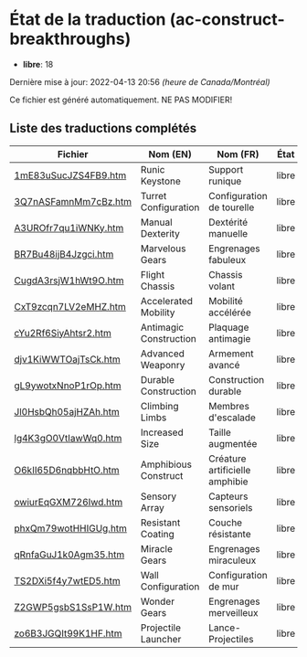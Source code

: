 # État de la traduction (ac-construct-breakthroughs)

 * **libre**: 18


Dernière mise à jour: 2022-04-13 20:56 *(heure de Canada/Montréal)*

Ce fichier est généré automatiquement. NE PAS MODIFIER!
## Liste des traductions complétés

| Fichier   | Nom (EN)    | Nom (FR)    | État |
|-----------|-------------|-------------|:----:|
|[1mE83uSucJZS4FB9.htm](ac-construct-breakthroughs/1mE83uSucJZS4FB9.htm)|Runic Keystone|Support runique|libre|
|[3Q7nASFamnMm7cBz.htm](ac-construct-breakthroughs/3Q7nASFamnMm7cBz.htm)|Turret Configuration|Configuration de tourelle|libre|
|[A3UROfr7qu1iWNKy.htm](ac-construct-breakthroughs/A3UROfr7qu1iWNKy.htm)|Manual Dexterity|Dextérité manuelle|libre|
|[BR7Bu48ijB4Jzgci.htm](ac-construct-breakthroughs/BR7Bu48ijB4Jzgci.htm)|Marvelous Gears|Engrenages fabuleux|libre|
|[CugdA3rsjW1hWt9O.htm](ac-construct-breakthroughs/CugdA3rsjW1hWt9O.htm)|Flight Chassis|Chassis volant|libre|
|[CxT9zcqn7LV2eMHZ.htm](ac-construct-breakthroughs/CxT9zcqn7LV2eMHZ.htm)|Accelerated Mobility|Mobilité accélérée|libre|
|[cYu2Rf6SiyAhtsr2.htm](ac-construct-breakthroughs/cYu2Rf6SiyAhtsr2.htm)|Antimagic Construction|Plaquage antimagie|libre|
|[djv1KiWWTOajTsCk.htm](ac-construct-breakthroughs/djv1KiWWTOajTsCk.htm)|Advanced Weaponry|Armement avancé|libre|
|[gL9ywotxNnoP1rOp.htm](ac-construct-breakthroughs/gL9ywotxNnoP1rOp.htm)|Durable Construction|Construction durable|libre|
|[Jl0HsbQh05ajHZAh.htm](ac-construct-breakthroughs/Jl0HsbQh05ajHZAh.htm)|Climbing Limbs|Membres d'escalade|libre|
|[lg4K3gO0VtIawWq0.htm](ac-construct-breakthroughs/lg4K3gO0VtIawWq0.htm)|Increased Size|Taille augmentée|libre|
|[O6kII65D6nqbbHtO.htm](ac-construct-breakthroughs/O6kII65D6nqbbHtO.htm)|Amphibious Construct|Créature artificielle amphibie|libre|
|[owiurEqGXM726Iwd.htm](ac-construct-breakthroughs/owiurEqGXM726Iwd.htm)|Sensory Array|Capteurs sensoriels|libre|
|[phxQm79wotHHIGUg.htm](ac-construct-breakthroughs/phxQm79wotHHIGUg.htm)|Resistant Coating|Couche résistante|libre|
|[qRnfaGuJ1k0Agm35.htm](ac-construct-breakthroughs/qRnfaGuJ1k0Agm35.htm)|Miracle Gears|Engrenages miraculeux|libre|
|[TS2DXi5f4y7wtED5.htm](ac-construct-breakthroughs/TS2DXi5f4y7wtED5.htm)|Wall Configuration|Configuration de mur|libre|
|[Z2GWP5gsbS1SsP1W.htm](ac-construct-breakthroughs/Z2GWP5gsbS1SsP1W.htm)|Wonder Gears|Engrenages merveilleux|libre|
|[zo6B3JGQIt99K1HF.htm](ac-construct-breakthroughs/zo6B3JGQIt99K1HF.htm)|Projectile Launcher|Lance-Projectiles|libre|
